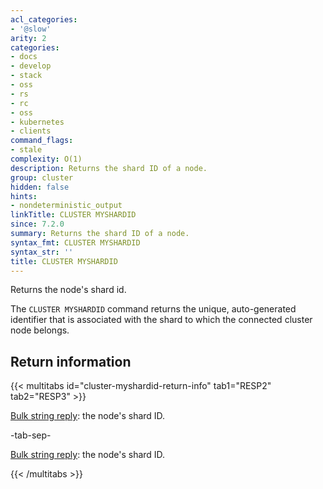 ```yaml
---
acl_categories:
- '@slow'
arity: 2
categories:
- docs
- develop
- stack
- oss
- rs
- rc
- oss
- kubernetes
- clients
command_flags:
- stale
complexity: O(1)
description: Returns the shard ID of a node.
group: cluster
hidden: false
hints:
- nondeterministic_output
linkTitle: CLUSTER MYSHARDID
since: 7.2.0
summary: Returns the shard ID of a node.
syntax_fmt: CLUSTER MYSHARDID
syntax_str: ''
title: CLUSTER MYSHARDID
---
```

Returns the node's shard id.

The `CLUSTER MYSHARDID` command returns the unique, auto-generated identifier that is associated with the shard to which the connected cluster node belongs.

## Return information

{{< multitabs id="cluster-myshardid-return-info" 
    tab1="RESP2" 
    tab2="RESP3" >}}

[Bulk string reply](../../develop/reference/protocol-spec#bulk-strings): the node's shard ID.

-tab-sep-

[Bulk string reply](../../develop/reference/protocol-spec#bulk-strings): the node's shard ID.

{{< /multitabs >}}
